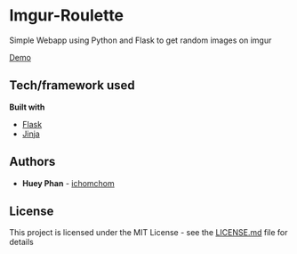 # Imgur-Roulette
Simple Webapp using Python and Flask to get random images on imgur

[Demo](https://imgur-roulette--ichomchom.repl.co/)

## Tech/framework used
<b>Built with</b>
- [Flask](https://palletsprojects.com/p/flask/)
- [Jinja](https://palletsprojects.com/p/jinja/)

## Authors

* **Huey Phan** - [ichomchom](https://github.com/ichomchom)
## License

This project is licensed under the MIT License - see the [LICENSE.md](LICENSE.md) file for details

